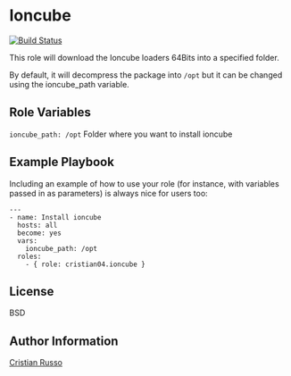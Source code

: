 Ioncube
=========
[![Build Status](https://travis-ci.org/cristian04/ansible-ioncube.svg?branch=master)](https://travis-ci.org/cristian04/ansible-ioncube)

This role will download  the Ioncube loaders 64Bits into a specified folder.

By default, it will decompress the package into `/opt` but it can be changed using the ioncube_path variable.

Role Variables
--------------
`ioncube_path: /opt` Folder where you want to install ioncube


Example Playbook
----------------

Including an example of how to use your role (for instance, with variables passed in as parameters) is always nice for users too:

    ---
    - name: Install ioncube
      hosts: all
      become: yes
      vars:
        ioncube_path: /opt
      roles:
        - { role: cristian04.ioncube }

License
-------

BSD

Author Information
------------------

[Cristian Russo](mailto:cristian.russo@clearpoint.co.nz)
